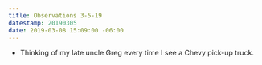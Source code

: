 ```yaml
---
title: Observations 3-5-19
datestamp: 20190305
date: 2019-03-08 15:09:00 -06:00
---
```


- Thinking of my late uncle Greg every time I see a Chevy pick-up truck.
